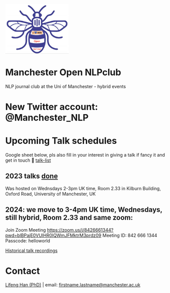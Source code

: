 
<img src="https://github.com/HECTA-UoM/NLPclub/blob/main/Mcr_NLPclub_logo.png" width="200">


# Manchester Open NLPclub
NLP journal club at the Uni of Manchester - hybrid events

# New Twitter account: @Manchester_NLP 

# Upcoming Talk schedules 
Google sheet below, pls also fill in your interest in giving a talk if fancy it and get in touch 🙂
[talk-list](https://docs.google.com/spreadsheets/d/12XP_srZvXWyUjGvJy5aR-29_SWLyASfgALWsvrwJh5c/edit?usp=sharing)

## 2023 talks [done](https://github.com/HECTA-UoM/NLPclub/blob/main/2023-done-Talk%20Schedule-%20Wednesdays%202-3pm%20UK%20time.xlsx)
Was hosted on Wednsdays 2-3pm UK time, 
Room 2.33 in Kilburn Building, Oxford Road, University of Manchester, UK 

## 2024: we move to 3-4pm UK time, Wednesdays, still hybrid, Room 2.33 and same zoom:
Join Zoom Meeting
https://zoom.us/j/8426661344?pwd=blBPajE0VUlHR0lQWmJFMktrM3prdz09
Meeting ID: 842 666 1344	
Passcode: helloworld

[Historical talk recordings](https://drive.google.com/drive/folders/1e2cFTPXtCjDFGok-nSgbNEwgqaPAFsSB?usp=sharing)

# Contact
[Lifeng Han (PhD)](https://scholar.google.com/citations?hl=en&user=_vf3E2QAAAAJ&view_op=list_works&sortby=pubdate) | email: firstname.lastname@manchester.ac.uk
